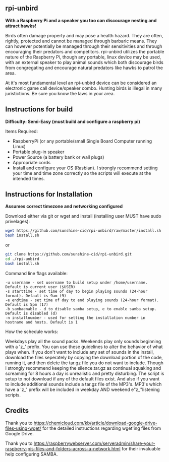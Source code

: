 rpi-unbird
----------

<strong>With a Raspberry Pi and a speaker you too can discourage nesting and attract hawks!</strong>

Birds often damage property and may pose a health hazard. They are often, rightly, protected and cannot be managed through barbaric means. They can however potentially be managed through their sensitivities and through encouraging their predators and competitors. rpi-unbird utilizes the portable nature of the Raspberry Pi, though any portable, linux device may be used, with an external speaker to play animal sounds which both discourage birds from congregating and encourage natural predators like hawks to patrol the area.

At it's most fundamental level an rpi-unbird device can be considered an electronic game call device/speaker combo. Hunting birds is illegal in many juristictions. Be sure you know the laws in your area.

Instructions for build
----------

<strong>Difficulty: Semi-Easy (must build and configure a raspberry pi)</strong>

Items Required:

* RaspberryPi (or any portable/small Single Board Computer running Linux)
* Portable plug-in speaker
* Power Source (a battery bank or wall plugs)
* Appropriate cords
* Install and configure your OS (Rasbian). I strongly recommend setting your time and time zone correctly so the scripts will execute at the intended times. 

Instructions for Installation
----------

<strong>Assumes correct timezone and networking configured</strong>

Download either via git or wget and install (installing user MUST have sudo privelages):

```sh
wget https://github.com/sunshine-cid/rpi-unbird/raw/master/install.sh
bash install.sh
```

or

```sh
git clone https://github.com/sunshine-cid/rpi-unbird.git
cd ./rpi-unbird
bash install.sh
```

Command line flags available:

```
-u username - set username to build setup under /home/username. Default is current user ($USER)
-s starttime - set time of day to begin playing sounds (24-hour format). Default is 9am (9)
-e endtime - set time of day to end playing sounds (24-hour format). Default is 5pm (17)
-b sambaenable - d to disable samba setup, e to enable samba setup. Default is disabled (d)
-n installnumber - used for setting the installation number in hostname and hosts. Default is 1
```

How the schedule works:

Weekdays play all the sound packs. Weekends play only sounds beginning with a 'z_' prefix. You can use these guidelines to alter the behavior of what plays when. If you don't want to include any set of sounds in the install, download the files seperately by copying the download portion of the code, running it, and then delete the tar.gz file you do not want to include. Though I strongly recommend keeping the silence.tar.gz as continual squaking and screaming for 8 hours a day is unrealistic and pretty disturbing. The script is setup to not download if any of the default files exist.
And also if you want to include additional sounds include a tar.gz file of the MP3's. MP3's which have a 'z_' prefix will be included in weekday AND weekend e"z_"listening scripts.

Credits
----------

Thank you to https://chemicloud.com/kb/article/download-google-drive-files-using-wget/ for the detailed instructions regarding wget'ing files from Google Drive.

Thank you to https://raspberrywebserver.com/serveradmin/share-your-raspberry-pis-files-and-folders-across-a-network.html for their invaluable help configuring SAMBA.
